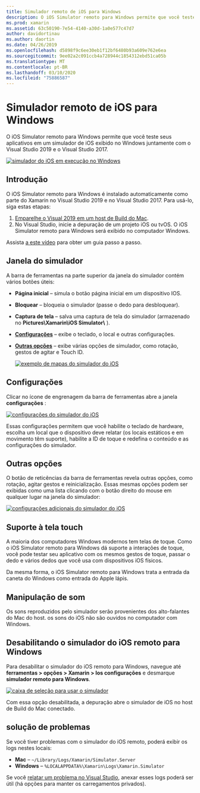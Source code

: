 ```yaml
---
title: Simulador remoto de iOS para Windows
description: O iOS Simulator remoto para Windows permite que você teste seus aplicativos em um simulador de iOS exibido no Windows juntamente com o Visual Studio 2019.
ms.prod: xamarin
ms.assetid: 63c50190-7e54-4140-a30d-1a0e577c47d7
author: davidortinau
ms.author: daortin
ms.date: 04/26/2019
ms.openlocfilehash: d5898f9c6ee30eb1f12bf6480b93a609e762e6ea
ms.sourcegitcommit: 9ee02a2c091ccb4a728944c1854312ebd51ca05b
ms.translationtype: MT
ms.contentlocale: pt-BR
ms.lasthandoff: 03/10/2020
ms.locfileid: "75886587"
---
```

# <a name="remoted-ios-simulator-for-windows"></a>Simulador remoto de iOS para Windows

O iOS Simulator remoto para Windows permite que você teste seus aplicativos em um simulador de iOS exibido no Windows juntamente com o Visual Studio 2019 e o Visual Studio 2017.

[![simulador do iOS em execução no Windows](images/hero-sml.png "simulador do iOS em execução no Windows")](images/hero.png#lightbox)

## <a name="getting-started"></a>Introdução

O iOS Simulator remoto para Windows é instalado automaticamente como parte do Xamarin no Visual Studio 2019 e no Visual Studio 2017. Para usá-lo, siga estas etapas:

1. [Emparelhe o Visual 2019 em um host de Build do Mac](~/ios/get-started/installation/windows/connecting-to-mac/index.md).
2. No Visual Studio, inicie a depuração de um projeto iOS ou tvOS. O iOS Simulator remoto para Windows será exibido no computador Windows.

Assista [a este vídeo](deploy.md) para obter um guia passo a passo.

## <a name="simulator-window"></a>Janela do simulador

A barra de ferramentas na parte superior da janela do simulador contém vários botões úteis:

- **Página inicial** – simula o botão página inicial em um dispositivo IOS.
- **Bloquear** – bloqueia o simulador (passe o dedo para desbloquear).
- **Captura de tela** – salva uma captura de tela do simulador (armazenado no **Pictures\Xamarin\iOS Simulator\\** ).
- [**Configurações**](#settings) – exibe o teclado, o local e outras configurações.
- [**Outras opções**](#other-options) – exibe várias opções de simulador, como rotação, gestos de agitar e Touch ID.

    [![exemplo de mapas do simulador do iOS](images/maps-app-sml.png "exemplo de mapas do simulador do iOS")](images/maps-app.png#lightbox)

## <a name="settings"></a>Configurações

Clicar no ícone de engrenagem da barra de ferramentas abre a janela **configurações** :

[![configurações do simulador do iOS](images/settings-sml.png "configurações do simulador do iOS")](images/settings.png#lightbox)

Essas configurações permitem que você habilite o teclado de hardware, escolha um local que o dispositivo deve relatar (os locais estáticos e em movimento têm suporte), habilite a ID de toque e redefina o conteúdo e as configurações do simulador.

## <a name="other-options"></a>Outras opções

O botão de reticências da barra de ferramentas revela outras opções, como rotação, agitar gestos e reinicialização. Essas mesmas opções podem ser exibidas como uma lista clicando com o botão direito do mouse em qualquer lugar na janela do simulador:

[![configurações adicionais do simulador do iOS](images/more-sml.png "configurações adicionais do simulador do iOS")](images/more.png#lightbox)

## <a name="touchscreen-support"></a>Suporte à tela touch

A maioria dos computadores Windows modernos tem telas de toque. Como o iOS Simulator remoto para Windows dá suporte a interações de toque, você pode testar seu aplicativo com os mesmos gestos de toque, passar o dedo e vários dedos que você usa com dispositivos iOS físicos.

Da mesma forma, o iOS Simulator remoto para Windows trata a entrada da caneta do Windows como entrada do Apple lápis.

## <a name="sound-handling"></a>Manipulação de som

Os sons reproduzidos pelo simulador serão provenientes dos alto-falantes do Mac do host.
os sons do iOS não são ouvidos no computador com Windows.

## <a name="disabling-the-remoted-ios-simulator-for-windows"></a>Desabilitando o simulador do iOS remoto para Windows

Para desabilitar o simulador do iOS remoto para Windows, navegue até **ferramentas > opções > Xamarin > Ios configurações** e desmarque **simulador remoto para Windows**.

[![caixa de seleção para usar o simulador](images/options-sml.png "caixa de seleção para usar o simulador")](images/options.png#lightbox)

Com essa opção desabilitada, a depuração abre o simulador de iOS no host de Build do Mac conectado.

## <a name="troubleshooting"></a>solução de problemas

Se você tiver problemas com o simulador do iOS remoto, poderá exibir os logs nestes locais:

- **Mac** – `~/Library/Logs/Xamarin/Simulator.Server`
- **Windows** – `%LOCALAPPDATA%\Xamarin\Logs\Xamarin.Simulator`

Se você [relatar um problema no Visual Studio](https://docs.microsoft.com/visualstudio/ide/how-to-report-a-problem-with-visual-studio), anexar esses logs poderá ser útil (há opções para manter os carregamentos privados).
